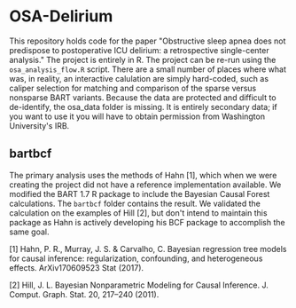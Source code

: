 # OSA-Delirium
This repository holds code for the paper "Obstructive sleep apnea does not predispose to postoperative ICU delirium: a retrospective single-center analysis." The project is entirely in R. 
The project can be re-run using the `osa_analysis_flow.R` script. There are a small number of places where what was, in reality, an interactive calulation are simply hard-coded, such as caliper selection for matching and comparison of the sparse versus nonsparse BART variants.
Because the data are protected and difficult to de-identify, the osa_data folder is missing. It is entirely secondary data; if you want to use it you will have to obtain permission from Washington University's IRB.

## bartbcf
The primary analysis uses the methods of Hahn [1], which when we were creating the project did not have a reference implementation available. We modified the BART 1.7 R package to include the Bayesian Causal Forest calculations. The `bartbcf` folder contains the result. We validated the calculation on the examples of Hill [2], but don't intend to maintain this package as Hahn is actively developing his BCF package to accomplish the same goal.

[1] Hahn, P. R., Murray, J. S. & Carvalho, C. Bayesian regression tree models for causal inference: regularization, confounding, and heterogeneous effects. ArXiv170609523 Stat (2017).

[2] Hill, J. L. Bayesian Nonparametric Modeling for Causal Inference. J. Comput. Graph. Stat. 20, 217–240 (2011).
